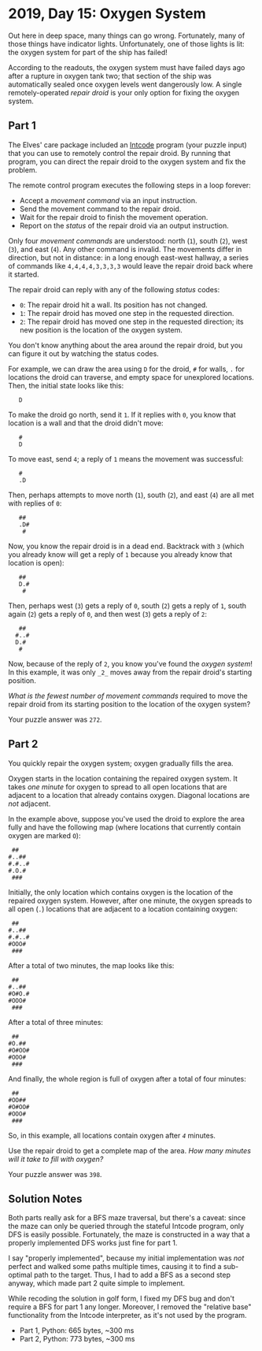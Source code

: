 # 2019, Day 15: Oxygen System

Out here in deep space, many things can go wrong. Fortunately, many of those things have indicator lights. Unfortunately, one of those lights is lit: the oxygen system for part of the ship has failed!

According to the readouts, the oxygen system must have failed days ago after a rupture in oxygen tank two; that section of the ship was automatically sealed once oxygen levels went dangerously low. A single remotely-operated _repair droid_ is your only option for fixing the oxygen system.

## Part 1

The Elves' care package included an [Intcode](../09) program (your puzzle input) that you can use to remotely control the repair droid. By running that program, you can direct the repair droid to the oxygen system and fix the problem.

The remote control program executes the following steps in a loop forever:

*   Accept a _movement command_ via an input instruction.
*   Send the movement command to the repair droid.
*   Wait for the repair droid to finish the movement operation.
*   Report on the _status_ of the repair droid via an output instruction.

Only four _movement commands_ are understood: north (`1`), south (`2`), west (`3`), and east (`4`). Any other command is invalid. The movements differ in direction, but not in distance: in a long enough east-west hallway, a series of commands like `4,4,4,4,3,3,3,3` would leave the repair droid back where it started.

The repair droid can reply with any of the following _status_ codes:

*   `0`: The repair droid hit a wall. Its position has not changed.
*   `1`: The repair droid has moved one step in the requested direction.
*   `2`: The repair droid has moved one step in the requested direction; its new position is the location of the oxygen system.

You don't know anything about the area around the repair droid, but you can figure it out by watching the status codes.

For example, we can draw the area using `D` for the droid, `#` for walls, `.` for locations the droid can traverse, and empty space for unexplored locations. Then, the initial state looks like this:

          
          
       D  
          
          
    

To make the droid go north, send it `1`. If it replies with `0`, you know that location is a wall and that the droid didn't move:

          
       #  
       D  
          
          
    

To move east, send `4`; a reply of `1` means the movement was successful:

          
       #  
       .D 
          
          
    

Then, perhaps attempts to move north (`1`), south (`2`), and east (`4`) are all met with replies of `0`:

          
       ## 
       .D#
        # 
          
    

Now, you know the repair droid is in a dead end. Backtrack with `3` (which you already know will get a reply of `1` because you already know that location is open):

          
       ## 
       D.#
        # 
          
    

Then, perhaps west (`3`) gets a reply of `0`, south (`2`) gets a reply of `1`, south again (`2`) gets a reply of `0`, and then west (`3`) gets a reply of `2`:

          
       ## 
      #..#
      D.# 
       #  
    

Now, because of the reply of `2`, you know you've found the _oxygen system_! In this example, it was only `_2_` moves away from the repair droid's starting position.

_What is the fewest number of movement commands_ required to move the repair droid from its starting position to the location of the oxygen system?

Your puzzle answer was `272`.

## Part 2

You quickly repair the oxygen system; oxygen gradually fills the area.

Oxygen starts in the location containing the repaired oxygen system. It takes _one minute_ for oxygen to spread to all open locations that are adjacent to a location that already contains oxygen. Diagonal locations are _not_ adjacent.

In the example above, suppose you've used the droid to explore the area fully and have the following map (where locations that currently contain oxygen are marked `O`):

     ##   
    #..## 
    #.#..#
    #.O.# 
     ###  
    

Initially, the only location which contains oxygen is the location of the repaired oxygen system. However, after one minute, the oxygen spreads to all open (`.`) locations that are adjacent to a location containing oxygen:

     ##   
    #..## 
    #.#..#
    #OOO# 
     ###  
    

After a total of two minutes, the map looks like this:

     ##   
    #..## 
    #O#O.#
    #OOO# 
     ###  
    

After a total of three minutes:

     ##   
    #O.## 
    #O#OO#
    #OOO# 
     ###  
    

And finally, the whole region is full of oxygen after a total of four minutes:

     ##   
    #OO## 
    #O#OO#
    #OOO# 
     ###  
    

So, in this example, all locations contain oxygen after _`4`_ minutes.

Use the repair droid to get a complete map of the area. _How many minutes will it take to fill with oxygen?_

Your puzzle answer was `398`.


## Solution Notes

Both parts really ask for a BFS maze traversal, but there's a caveat: since the maze can only be queried through the stateful Intcode program, only DFS is easily possible. Fortunately, the maze is constructed in a way that a properly implemented DFS works just fine for part 1.

I say "properly implemented", because my initial implementation was *not* perfect and walked some paths multiple times, causing it to find a sub-optimal path to the target. Thus, I had to add a BFS as a second step anyway, which made part 2 quite simple to implement.

While recoding the solution in golf form, I fixed my DFS bug and don't require a BFS for part 1 any longer. Moreover, I removed the "relative base" functionality from the Intcode interpreter, as it's not used by the program.

* Part 1, Python: 665 bytes, ~300 ms
* Part 2, Python: 773 bytes, ~300 ms
